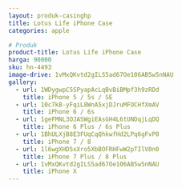 ```yaml
---
layout: produk-casinghp
title: Lotus Life iPhone Case
categories: apple

# Produk
product-title: Lotus Life iPhone Case
harga: 90000
sku: hn-4493
image-drive: 1vMxQKvtd2gILS5ad67Oe106AB5w5nNAU
gallery:
  - url: 1WDygwpC5SPyapAcLqBvBiBMpf3h9zRDd
    title: iPhone 5 / 5s / SE
  - url: 10c7kB-yFqiL8WnA5xjDJruMFOCHfXmAV
    title: iPhone 6 / 6s
  - url: 1geFMNL3OJASWgiEAsGH4L6tUNDqjLqDQ
    title: iPhone 6 Plus / 6s Plus
  - url: 1BhULXjB8E3FUqCqQhkwfHd2LPq6gFvP0
    title: iPhone 7 / 8
  - url: 1l6wgXHD5xXro5XbBOFRHFwW2pTIlV0n0
    title: iPhone 7 Plus / 8 Plus
  - url: 1vMxQKvtd2gILS5ad67Oe106AB5w5nNAU
    title: iPhone X
---
```

